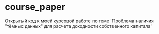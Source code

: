 # course_paper
Открытый код к моей курсовой работе по теме 'Проблема наличия "тёмных данных" для расчета доходности собственного капитала'

